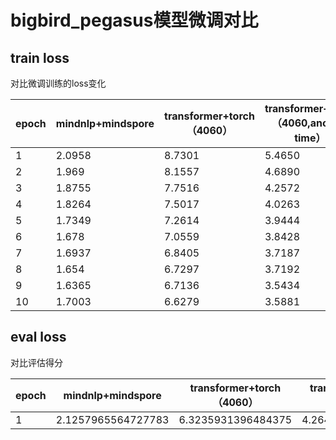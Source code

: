 # bigbird_pegasus模型微调对比
## train loss

对比微调训练的loss变化

| epoch | mindnlp+mindspore | transformer+torch（4060）  |transformer+torch（4060,another time）  | 
| ----- | ----------------- | ------------------------- |------------------------- |
| 1     | 2.0958            | 8.7301                    |5.4650                     |
| 2     | 1.969             | 8.1557                    |4.6890                     |
| 3     | 1.8755            | 7.7516                    |4.2572                     |
| 4     | 1.8264            | 7.5017                    |4.0263                     |
| 5     | 1.7349            | 7.2614                    |3.9444                     |
| 6     | 1.678             | 7.0559                    |3.8428                     |
| 7     | 1.6937            | 6.8405                    |3.7187                     |
| 8     | 1.654             | 6.7297                    |3.7192                     |
| 9     | 1.6365            | 6.7136                    |3.5434                     |
| 10    | 1.7003            | 6.6279                    |3.5881                     |

## eval loss                        

对比评估得分

| epoch | mindnlp+mindspore  | transformer+torch（4060） | transformer+torch（4060） |
| ----- | ------------------ | ------------------------- |------------------------- |
| 1     | 2.1257965564727783 | 6.3235931396484375        |4.264792442321777         |